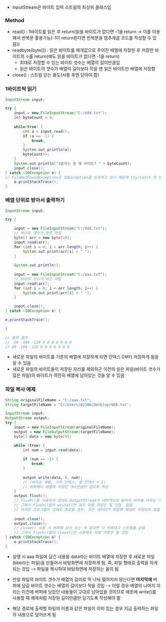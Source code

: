- InputStream은 바이트 입력 스트림의 최상위 클래스임
### Method
- read() : 1바이트를 읽은 후 return(읽을 바이트가 없다면 -1을 return -> 이를 이용해서 반복문 활용가능(-1이 return된다면 반복문을 멈추게끔 코드를 작성할 수 있음))
- readbyte(byte[]) : 읽은 바이트를 매개값으로 주어진 배열에 저장한 후 저장한 바이트의 `수`를 return(얘도 읽을 바이트가 없다면 -1을 return)
	+ 최대로 저장할 수 있는 바이트 갯수는 배열의 길이만큼임
	+ 읽은 바이트의 갯수가 배열의 길이보다 작을 땐 읽은 바이트만 배열에 저장함
- close() : 스트림 닫는 용도(사용 후엔 닫아야 함)

### 1바이트씩 읽기

```java
InputStream input;

try {
	input = new FileInputStream("C:/ddd.txt");
	int byteCount = 0;
	
	while(true) {
		int a = input.read();
		if (a == -1) {
			break;
		}
		System.out.println(a);
		byteCount++;
	}
	System.out.println("3글자는 총 몇 바이트? " + byteCount);
	input.close();
} catch (IOException e) {
// FileNotFoundException도 IOException을 상속하고 있기 때문에 try/catch 한 번만 작성해도 됨
	e.printStackTrace();
}
```
### 배열 단위로 받아서 출력하기

```java
InputStream input;

try {

	input = new FileInputStream("C:/ddd.txt");
	// 바이트 갯수가 많은 파일
	byte[] arr = new byte[10];
	input.read(arr);
	for (int i = 0; i < arr.length; i++) {
		System.out.print(arr[i] + " ");
	}
	
	System.out.println();
	
	input = new FileInputStream("C:/aaa.txt");
	// 바이트 갯수가 적은 파일
	input.read(arr);
	for (int i = 0; i < arr.length; i++) {
		System.out.print(arr[i] + " ");
	}

	input.close();
} catch (IOException e) {

e.printStackTrace();

}

// 출력 결과
// -20 -104 -120 0 0 0 0 0 0 0
// 49 -104 -120 0 0 0 0 0 0 0
```

- 새로운 파일의 바이트를 기존의 배열에 저장하게 되면 인덱스 0부터 저장하게 됨을 알 수 있음
- 새로운 파일의 바이트들이 저장된 자리를 제외하곤 이전의 읽은 파일(바이트 갯수가 많은 파일)의 바이트가 여전히 배열에 남아있는 것을 알 수 있음
### 파일 복사 예제

```java
String originalFileName = "C:/aaa.txt";
String targetFileName = "C:/Users/82106/Desktop/bbb.txt";

InputStream input;
OutputStream output;
try {
	input = new FileInputStream(originalFileName);
	output = new FileOutputStream(targetFileName);
	byte[] data = new byte[9];

	while (true) {
		int num = input.read(data);
	
		if (num == -1) {
			break;
		}
	
		output.write(data, 0, num);
		// (바이트 배열, 시작 인덱스, 끝 인덱스 + 1)
		// 버퍼에다 배열에 저장된 개수만큼만 담도록 작성
	}
	output.flush();
	// flush()를 사용하지 않아도 OutputStream가 내부적으로 알아서 버퍼를 비우는 기능을 함
	// 그래서 flush()없이 write()만 써도 파일 저장은 될 것임  있음
	// 하지만 프로그램이 강제로 종료될 경우, 모든 데이터가 파일에 제대로 저장되지 않을 수 있     으므로 flush()를 사용하는 것이 좋은 습관임
	
	input.close();
	output.close();
	// close() 사용 시 버퍼에 남아 있는 게 있다면 다 비워내고 스트림을 닫음
	// 그래서 flush()없이 close()만 사용해도 파일 저장은 될 것임
} catch (IOException e) {
	e.printStackTrace();
}
```

- 실행 시 aaa 파일에 담긴 내용을 data라는 바이트 배열에 저장한 후 새로운 파일(bbb라는 파일)을 만들어서 바탕화면에 저장하게 됨. 즉, 파일 형태로 출력을 하게 되는 것임
 -> 파일을 복사하여 바탕화면에 저장하는 꼴이 됨
 
- 만일 파일의 바이트 갯수가 배열의 길이로 딱 나눠 떨어지지 않는다면 **마지막에** 버퍼에 담길 바이트 갯수는 배열의 길이보다 작을 것임 
 -> 이럴 경우 배열의 나머지 자리는 이전에 버퍼에 담았던 내용들이 고대로 남아있을 것이므로 애초에 write()를 사용할 때 예제처럼 저장된 길이만큼만 담기도록 작성해야 함

- 해당 경로에 출력할 파일의 이름과 같은 파일이 이미 있는 경우 지금 출력하는 파일의 내용으로 덮어쓰게 됨